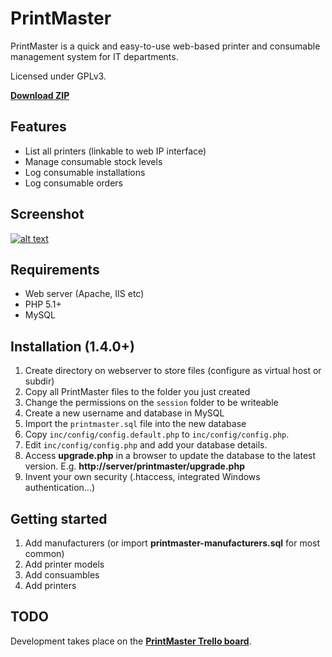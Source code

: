 PrintMaster
===========

PrintMaster is a quick and easy-to-use web-based printer and consumable management system for
IT departments.

Licensed under GPLv3.

**[Download ZIP](http://github.com/craigrodway/printmaster/zipball/master)**


Features
--------

* List all printers (linkable to web IP interface)
* Manage consumable stock levels
* Log consumable installations
* Log consumable orders


Screenshot
----------

[![alt text][1_img]][1_url]

[1_url]: http://picasaweb.google.co.uk/craig.rodway/PrintMaster?authkey=Gv1sRgCOPWjoHyx_Xw7gE&feat=directlink
[1_img]: http://lh5.ggpht.com/_hb6RYM32rvs/TJSVTvlqnBI/AAAAAAAADEU/A7IXMPrzme8/s400/dashboard.png


Requirements
------------

* Web server (Apache, IIS etc)
* PHP 5.1+
* MySQL


Installation (1.4.0+)
---------------------

1. Create directory on webserver to store files (configure as virtual host or subdir)
2. Copy all PrintMaster files to the folder you just created
3. Change the permissions on the `session` folder to be writeable
4. Create a new username and database in MySQL
5. Import the `printmaster.sql` file into the new database
6. Copy `inc/config/config.default.php` to `inc/config/config.php`.
7. Edit `inc/config/config.php` and add your database details.
8. Access **upgrade.php** in a browser to update the database to the latest version. E.g. **http://server/printmaster/upgrade.php**
9. Invent your own security (.htaccess, integrated Windows authentication...)


Getting started
---------------

1. Add manufacturers (or import **printmaster-manufacturers.sql** for most common)
2. Add printer models
3. Add consuambles
4. Add printers


TODO
----

Development takes place on the **[PrintMaster Trello board](https://trello.com/b/5mErSQXR/printmaster)**.